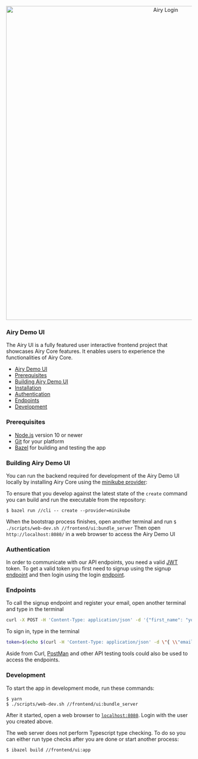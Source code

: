 <p align="center">
    <img width="850" src="assets/airy_demo_login.png" alt="Airy Login" />
    </a>
</p>

### Airy Demo UI

The Airy UI is a fully featured user interactive frontend project that showcases Airy Core features. It enables users to experience the functionalities of Airy Core.

- [Airy Demo UI](#airy-demo-ui)
- [Prerequisites](#prerequisites)
- [Building Airy Demo UI](#building-airy-demo-ui)
- [Installation](#installation)
- [Authentication](#authentication)
- [Endpoints](#endpoints)
- [Development](#development)

### Prerequisites

- [Node.js](https://nodejs.org/) version 10 or newer
- [Git](https://www.atlassian.com/git/tutorials/install-git/) for your platform
- [Bazel](https://docs.bazel.build/versions/3.7.0/install.html) for building and testing the app

### Building Airy Demo UI

You can run the backend required for development of the Airy Demo UI locally by installing Airy Core using the
[minikube provider](/docs/docs/getting-started/installation/minikube.md):

To ensure that you develop against the latest state of the `create` command you can build and run the executable
from the repository:

```
$ bazel run //cli -- create --provider=minikube
```

When the bootstrap process finishes, open another terminal and run `$ ./scripts/web-dev.sh //frontend/ui:bundle_server`
Then open `http://localhost:8080/` in a web browser to access the Airy Demo UI

### Authentication

In order to communicate with our API endpoints, you need a valid [JWT](https://jwt.io/) token. To get a valid token you first need to signup using the signup [endpoint](#endpoints) and then login using the login [endpoint](#endpoints).

### Endpoints

To call the signup endpoint and register your email, open another terminal and type in the terminal

```sh
curl -X POST -H 'Content-Type: application/json' -d '{"first_name": "your_name","last_name": "your_last_name","password": "your_password","email": "your_email@airy.co"}' airy.core/users.signup
```

To sign in, type in the terminal

```sh
token=$(echo $(curl -H 'Content-Type: application/json' -d \"{ \\"email\":\"your_email@airy.co\",\\"password\":\"your_last_name\" \}" airy.core/users.login) | jq -r '.token')
```

Aside from Curl, [PostMan](https://www.postman.com/downloads/) and other API testing tools could also be used to access the endpoints.

### Development

To start the app in development mode, run these commands:

```
$ yarn
$ ./scripts/web-dev.sh //frontend/ui:bundle_server
```

After it started, open a web browser to [`localhost:8080`](http://localhost:8080). Login with the user you created above.

The web server does not perform Typescript type checking. To do so you can either run type checks after you are done
or start another process:

```
$ ibazel build //frontend/ui:app
```
